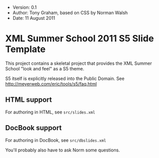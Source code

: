 * Version: 0.1
* Author: Tony Graham, based on CSS by Norman Walsh
* Date: 11 August 2011

# XML Summer School 2011 S5 Slide Template

This project contains a skeletal project that provides the XML Summer
School "look and feel" as a S5 theme.

S5 itself is explicitly released into the Public Domain.  See
http://meyerweb.com/eric/tools/s5/faq.html

## HTML support

For authoring in HTML, see `src/slides.xml`

## DocBook support

For authoring in DocBook, see `src/dbslides.xml`

You'll probably also have to ask Norm some questions.
